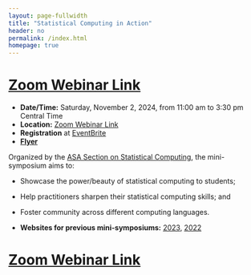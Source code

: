 ```yaml
---
layout: page-fullwidth
title: "Statistical Computing in Action"
header: no
permalink: /index.html
homepage: true
---
```


# [Zoom Webinar Link](https://byu.zoom.us/j/91475636975?pwd=oNTxMogrhxdX5Hw93xVU56LeFdbJcv.1)

+ **Date/Time:**  Saturday, November 2, 2024, from 11:00 am to 3:30 pm Central Time
+ **Location:** [Zoom Webinar Link](https://byu.zoom.us/j/91475636975?pwd=oNTxMogrhxdX5Hw93xVU56LeFdbJcv.1)
+ **Registration** at [EventBrite](https://www.eventbrite.com/e/882332419017?aff=oddtdtcreator)
+ [**Flyer**](https://asa-ssc.github.io/minisymp2024/assets/flyer.pdf)

Organized by the [ASA Section on Statistical Computing](https://community.amstat.org/jointscsg-section/home), the mini-symposium aims to:

+ Showcase the power/beauty of statistical computing to students;
+ Help practitioners sharpen their statistical computing skills; and
+ Foster community across different computing languages.

+ **Websites for previous mini-symposiums:** [2023](https://asa-ssc.github.io/minisymp2023/), [2022](https://asa-ssc.github.io/minisymp2022/)


# [Zoom Webinar Link](https://byu.zoom.us/j/91475636975?pwd=oNTxMogrhxdX5Hw93xVU56LeFdbJcv.1)

